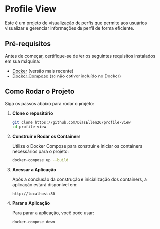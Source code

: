 # Profile View
Este é um projeto de visualização de perfis que permite aos usuários visualizar e gerenciar informações de perfil de forma eficiente.

## Pré-requisitos

Antes de começar, certifique-se de ter os seguintes requisitos instalados em sua máquina:

- [Docker](https://www.docker.com/get-started) (versão mais recente)
- [Docker Compose](https://docs.docker.com/compose/install/) (se não estiver incluído no Docker)


## Como Rodar o Projeto

Siga os passos abaixo para rodar o projeto:

1. **Clone o repositório**

   ```bash
   git clone https://github.com/DiasEllen26/profile-view
   cd profile-view
   ```

2. **Construir e Rodar os Containers**

   Utilize o Docker Compose para construir e iniciar os containers necessários para o projeto:

   ```bash
   docker-compose up --build
   ```

3. **Acessar a Aplicação**

   Após a conclusão da construção e inicialização dos containers, a aplicação estará disponível em:

   ```plaintext
   http://localhost:80
   ```


4. **Parar a Aplicação**

   Para parar a aplicação, você pode usar:

   ```bash
   docker-compose down
   ```

